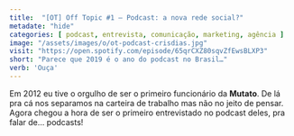 ```yaml
---
title:  "[OT] Off Topic #1 — Podcast: a nova rede social?"
metadate: "hide"
categories: [ podcast, entrevista, comunicação, marketing, agência ]
image: "/assets/images/o/ot-podcast-crisdias.jpg"
visit: "https://open.spotify.com/episode/65qrCXZ80sqvZfEwsBLXP3"
short: "Parece que 2019 é o ano do podcast no Brasil…"
verb: 'Ouça'
---
```


Em 2012 eu tive o orgulho de ser o primeiro funcionário da **Mutato**. De lá pra cá nos separamos na carteira de trabalho mas não no jeito de pensar. Agora chegou a hora de ser o primeiro entrevistado no podcast deles, pra falar de… podcasts! 